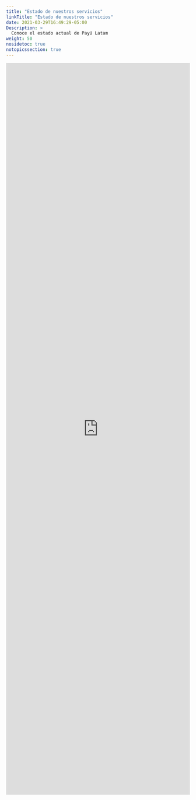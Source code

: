 ```yaml
---
title: "Estado de nuestros servicios"
linkTitle: "Estado de nuestros servicios"
date: 2021-03-29T16:49:29-05:00
Description: >
  Conoce el estado actual de PayU Latam
weight: 50
nosidetoc: true
notopicssection: true
---
```


<iframe src="https://status.payulatam.com/" style="width:100%;height:50vh;border:none;"></iframe>